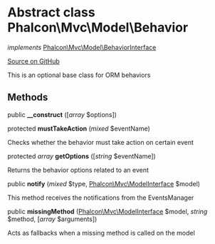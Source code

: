 # Abstract class **Phalcon\\Mvc\\Model\\Behavior**

*implements* [Phalcon\Mvc\Model\BehaviorInterface](/en/3.1.2/api/Phalcon_Mvc_Model_BehaviorInterface)

<a href="https://github.com/phalcon/cphalcon/blob/master/phalcon/mvc/model/behavior.zep" class="btn btn-default btn-sm">Source on GitHub</a>

This is an optional base class for ORM behaviors

## Methods

public **__construct** ([*array* $options])

protected **mustTakeAction** (*mixed* $eventName)

Checks whether the behavior must take action on certain event

protected *array* **getOptions** ([*string* $eventName])

Returns the behavior options related to an event

public **notify** (*mixed* $type, [Phalcon\Mvc\ModelInterface](/en/3.1.2/api/Phalcon_Mvc_ModelInterface) $model)

This method receives the notifications from the EventsManager

public **missingMethod** ([Phalcon\Mvc\ModelInterface](/en/3.1.2/api/Phalcon_Mvc_ModelInterface) $model, *string* $method, [*array* $arguments])

Acts as fallbacks when a missing method is called on the model